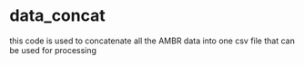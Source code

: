# data_concat
this code is used to concatenate all the AMBR data into one csv file that can be used for processing

